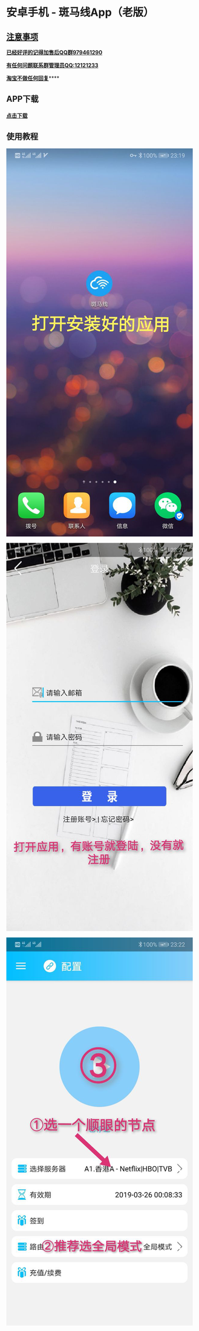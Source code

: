 # 安卓手机 - 斑马线App（老版）

## [注意事项](https://bmxcloud.fun/)

[**已经好评的记得加售后QQ群979461290**](https://bmxcloud.fun/)

[**有任何问题联系群管理员QQ:12121233**](https://bmxcloud.fun/)

[ **淘宝不做任何回复**](https://bmxcloud.fun/)\*\*\*\*

## **APP下载**

#### [点击下载](https://www.lanzous.com/i3sie3g)

## **使用教程**

![](../.gitbook/assets/image-29.png)

![](../.gitbook/assets/image-45.png)

![](../.gitbook/assets/image-61.png)

